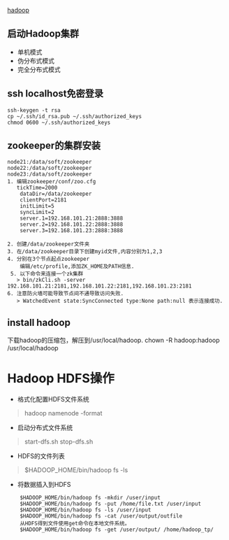 [hadoop](https://www.yiibai.com/hadoop)
## 启动Hadoop集群
* 单机模式
* 伪分布式模式
* 完全分布式模式

## ssh localhost免密登录
```
ssh-keygen -t rsa
cp ~/.ssh/id_rsa.pub ~/.ssh/authorized_keys
chmod 0600 ~/.ssh/authorized_keys 
```

## zookeeper的集群安装
```
node21:/data/soft/zookeeper
node22:/data/soft/zookeeper
node23:/data/soft/zookeeper
1. 编辑zookeeper/conf/zoo.cfg
   tickTime=2000
    dataDir=/data/zookeeper
    clientPort=2181
    initLimit=5
    syncLimit=2
    server.1=192.168.101.21:2888:3888
    server.2=192.168.101.22:2888:3888
    server.3=192.168.101.23:2888:3888

2. 创建/data/zookeeper文件夹
3. 在/data/zookeeper目录下创建myid文件,内容分别为1,2,3
4. 分别在3个节点起点zookeeper
    编辑/etc/profile,添加ZK_HOME及PATH信息.
 5. 以下命令来连接一个zk集群
   > bin/zkCli.sh -server 192.168.101.21:2181,192.168.101.22:2181,192.168.101.23:2181
6. 注意防火墙可能导致节点间不通导致访问失败.
   > WatchedEvent state:SyncConnected type:None path:null 表示连接成功.   
```

## install hadoop
下载hadoop的压缩包，解压到/usr/local/hadoop.
chown -R hadoop:hadoop /usr/local/hadoop


# Hadoop HDFS操作
* 格式化配置HDFS文件系统
> hadoop namenode -format
* 启动分布式文件系统
> start-dfs.sh
> stop-dfs.sh
* HDFS的文件列表
> $HADOOP_HOME/bin/hadoop fs -ls <args>
* 将数据插入到HDFS
```
    $HADOOP_HOME/bin/hadoop fs -mkdir /user/input 
    $HADOOP_HOME/bin/hadoop fs -put /home/file.txt /user/input
    $HADOOP_HOME/bin/hadoop fs -ls /user/input
    $HADOOP_HOME/bin/hadoop fs -cat /user/output/outfile 
    从HDFS得到文件使用get命令在本地文件系统。
    $HADOOP_HOME/bin/hadoop fs -get /user/output/ /home/hadoop_tp/ 
```

